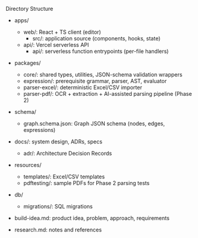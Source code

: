 Directory Structure

- apps/
  - web/: React + TS client (editor)
    - src/: application source (components, hooks, state)
  - api/: Vercel serverless API
    - api/: serverless function entrypoints (per-file handlers)

- packages/
  - core/: shared types, utilities, JSON-schema validation wrappers
  - expression/: prerequisite grammar, parser, AST, evaluator
  - parser-excel/: deterministic Excel/CSV importer
  - parser-pdf/: OCR + extraction + AI-assisted parsing pipeline (Phase 2)

- schema/
  - graph.schema.json: Graph JSON schema (nodes, edges, expressions)

- docs/: system design, ADRs, specs
  - adr/: Architecture Decision Records

- resources/
  - templates/: Excel/CSV templates
  - pdftesting/: sample PDFs for Phase 2 parsing tests

- db/
  - migrations/: SQL migrations

- build-idea.md: product idea, problem, approach, requirements
- research.md: notes and references

